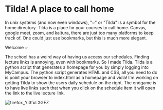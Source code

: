 # Tilda! A place to call home

In unix systems (and now even windows), "~" or "Tilda" is a symbol for the home directory. Tilda is a place for your courses to call home. Canvas, google meet, zoom, and kaltura, there are just too many platforms to keep track of. One could just use bookmarks, but this is much more elegant. 

Welcome ~


The school has a weird way of having us access our schedules. Finding lecture links is annoying, even with bookmarks. So I made Tilda. Tilda is a python script that generates a homepage for you by simply logging into MyCampus. The python script generates HTML and CSS, all you need to do is point your browser to index.html as a homepage and viola! I'm working on getting Tilda to show the users daily schedule on the right. The endgame is to have live links such that when you click on the schedule item it will open the link to the live lecture link.


![firefox_Yi3fuLXGFZ](https://user-images.githubusercontent.com/55899422/136603000-b7b28f7d-4b53-4710-8c52-97d1f67d76da.png)
